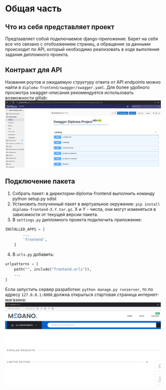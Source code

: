 
# Общая часть

## Что из себя представляет проект
Предтаавляет собой подключаемое django-приложение. Берет на себя все что связано с отобоажением страниц, а обращение 
за данными происходит по API, который необходимо реализовать в ходе выполения задания дипломного проекта.

## Контракт для API
Названия роутов и ожидаемую структуру ответа от API endpoints можно найти в `diploma-frontend/swagger/swagger.yaml`. 
Для более удобного просмотра swagger-описания рекомендуется использовать возможности gitlab:
![image](./gitlab-swagger.png)

## Подключение пакета
1. Собрать пакет: в директории diploma-frontend выполнить команду python setup.py sdist
2. Установить полученный пакет в виртуальное окружение: `pip install diploma-frontend-X.Y.tar.gz`. X и Y - числа, они могут изменяться в зависимости от текущей версии пакета.
3. В `settings.py` дипломного проекта подключить приложение:
```python
INSTALLED_APPS = [
        ...
        'frontend',
    ]
```
4. В `urls.py` добавить:
```python
urlpatterns = [
    path("", include("frontend.urls")),
    ...
]
```
Если запустить сервер разработки: `python manage.py runserver`, то по адресу `127.0.0.1:8000` должна открыться стартовая страница интернет-магазина:
![image](./root-page.png)

